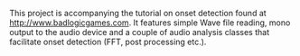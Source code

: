 This project is accompanying the tutorial on onset detection found at http://www.badlogicgames.com. It features simple Wave file reading, mono output to the audio device and a couple of audio analysis classes that facilitate onset detection (FFT, post processing etc.).